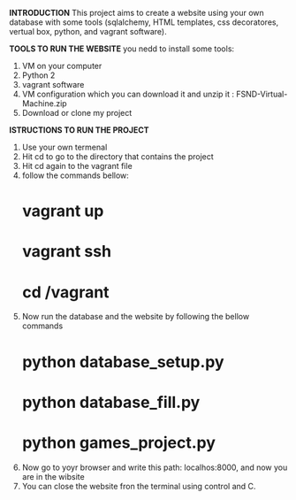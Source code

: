 **INTRODUCTION**
This project aims to create a website using your own database with some tools 
(sqlalchemy, HTML templates, css decoratores, vertual box, python, and vagrant software). 


**TOOLS TO RUN THE WEBSITE** 
you nedd to install some tools:
1. VM on your computer 
2. Python 2
3. vagrant software 
4. VM configuration which you can download it and unzip it : FSND-Virtual-Machine.zip
5. Download or clone my project


**ISTRUCTIONS TO RUN THE PROJECT** 
1. Use your own termenal
2. Hit cd to go to the directory that contains the project
3. Hit cd again to the vagrant file
4. follow the commands bellow:
    # vagrant up
    # vagrant ssh
    # cd /vagrant
5. Now run the database and the website by following the bellow commands
    # python database_setup.py
    # python database_fill.py
    # python games_project.py
6. Now go to yoyr browser and write this path: localhos:8000, and now you are in the wibsite 
7. You can close the website fron the terminal using control and C.

